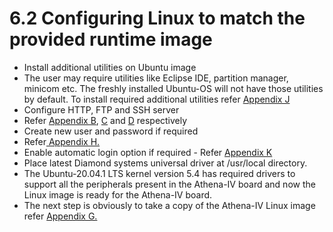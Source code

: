 # 6.2	Configuring Linux to match the provided runtime image

* Install additional utilities on Ubuntu image
* The user may require utilities like Eclipse IDE, partition manager, minicom etc. The freshly installed Ubuntu-OS will not have those utilities by default. To install required additional utilities refer [Appendix J](../9-appendices/appendix-j-install-additional-utilities-in-ubuntu-os.md)
* Configure HTTP, FTP and SSH server
*  Refer [Appendix B](../9-appendices/appendix-b-configuration-of-ftp-server.md), [C](../9-appendices/appendix-c-configuration-of-http-server.md) and [D](../9-appendices/appendix-d-configuration-of-ssh-server.md) respectively
* Create new user and password if required
* Refer[ Appendix H.](../9-appendices/appendix-h-to-create-and-change-of-root-user-password-ubuntu-new-user-creation.md)
* Enable automatic login option if required - Refer [Appendix K](../9-appendices/appendix-l-automatic-login-option.md)
* Place latest Diamond systems universal driver at /usr/local directory. 
* The Ubuntu-20.04.1 LTS kernel version 5.4 has required drivers to support all the peripherals present in the Athena-IV board and now the Linux image is ready for the Athena-IV board.
* The next step is obviously to take a copy of the Athena-IV Linux image refer [Appendix G.](../9-appendices/appendix-g-dd-command-for-image-backup.md)

